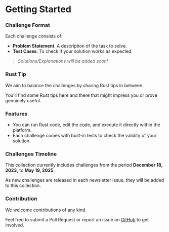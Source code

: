 # Getting Started

### Challenge Format

Each challenge consists of:

- **Problem Statement**. A description of the task to solve.
- **Test Cases**. To check if your solution works as expected.

> _Solutions/Explanations will be added soon!_

### Rust Tip

We aim to balance the challenges by sharing Rust tips in between.

You’ll find some Rust tips here and there that might impress you or prove genuinely useful.

### Features

- You can run Rust code, edit the code, and execute it directly within the platform.
- Each challenge comes with built-in tests to check the validity of your solution.

### Challenges Timeline

This collection currently includes challenges from the period **December 18, 2023,** to **May 19, 2025**.

As new challenges are released in each newsletter issue, they will be added to this collection.

### Contribution

We welcome contributions of any kind.

Feel free to submit a Pull Request or report an issue on [GitHub](https://github.com/rust-bytes/weekly-challenges) to get involved.
